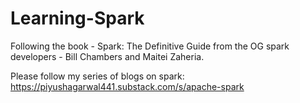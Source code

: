 # Learning-Spark
Following the book -  Spark: The Definitive Guide from the OG spark developers - Bill Chambers and Maitei Zaheria. 

Please follow my series of blogs on spark:
https://piyushagarwal441.substack.com/s/apache-spark


